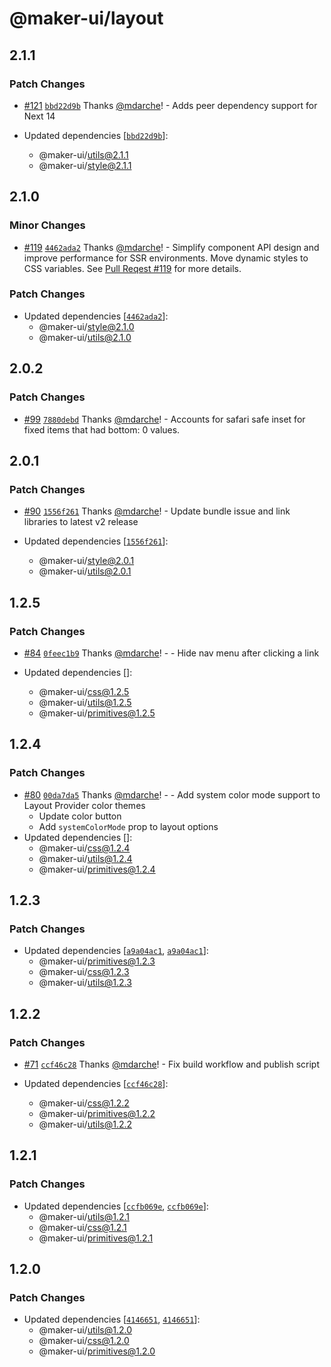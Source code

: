 # @maker-ui/layout

## 2.1.1

### Patch Changes

- [#121](https://github.com/mdarche/maker-ui/pull/121) [`bbd22d9b`](https://github.com/mdarche/maker-ui/commit/bbd22d9b548c769f546830dee868c95faeacfcfe) Thanks [@mdarche](https://github.com/mdarche)! - Adds peer dependency support for Next 14

- Updated dependencies [[`bbd22d9b`](https://github.com/mdarche/maker-ui/commit/bbd22d9b548c769f546830dee868c95faeacfcfe)]:
  - @maker-ui/utils@2.1.1
  - @maker-ui/style@2.1.1

## 2.1.0

### Minor Changes

- [#119](https://github.com/mdarche/maker-ui/pull/119) [`4462ada2`](https://github.com/mdarche/maker-ui/commit/4462ada255636e1e06197ea31ed3a3556d0c9d67) Thanks [@mdarche](https://github.com/mdarche)! - Simplify component API design and improve performance for SSR environments. Move dynamic styles to CSS variables. See [Pull Reqest #119](https://github.com/mdarche/maker-ui/pull/119) for more details.

### Patch Changes

- Updated dependencies [[`4462ada2`](https://github.com/mdarche/maker-ui/commit/4462ada255636e1e06197ea31ed3a3556d0c9d67)]:
  - @maker-ui/style@2.1.0
  - @maker-ui/utils@2.1.0

## 2.0.2

### Patch Changes

- [#99](https://github.com/mdarche/maker-ui/pull/99) [`7880debd`](https://github.com/mdarche/maker-ui/commit/7880debdec34bf350bc397cd3e14863f0da896a5) Thanks [@mdarche](https://github.com/mdarche)! - Accounts for safari safe inset for fixed items that had bottom: 0 values.

## 2.0.1

### Patch Changes

- [#90](https://github.com/mdarche/maker-ui/pull/90) [`1556f261`](https://github.com/mdarche/maker-ui/commit/1556f261c86559e9d4b64e33984b09d824c00656) Thanks [@mdarche](https://github.com/mdarche)! - Update bundle issue and link libraries to latest v2 release

- Updated dependencies [[`1556f261`](https://github.com/mdarche/maker-ui/commit/1556f261c86559e9d4b64e33984b09d824c00656)]:
  - @maker-ui/style@2.0.1
  - @maker-ui/utils@2.0.1

## 1.2.5

### Patch Changes

- [#84](https://github.com/mdarche/maker-ui/pull/84) [`0feec1b9`](https://github.com/mdarche/maker-ui/commit/0feec1b92b5a2100b0d365e18d8c68d1974a7d16) Thanks [@mdarche](https://github.com/mdarche)! - - Hide nav menu after clicking a link

- Updated dependencies []:
  - @maker-ui/css@1.2.5
  - @maker-ui/utils@1.2.5
  - @maker-ui/primitives@1.2.5

## 1.2.4

### Patch Changes

- [#80](https://github.com/mdarche/maker-ui/pull/80) [`00da7da5`](https://github.com/mdarche/maker-ui/commit/00da7da5b26bd2bcb42ddbebb81b35fe9545c3f7) Thanks [@mdarche](https://github.com/mdarche)! - - Add system color mode support to Layout Provider color themes
  - Update color button
  - Add `systemColorMode` prop to layout options
- Updated dependencies []:
  - @maker-ui/css@1.2.4
  - @maker-ui/utils@1.2.4
  - @maker-ui/primitives@1.2.4

## 1.2.3

### Patch Changes

- Updated dependencies [[`a9a04ac1`](https://github.com/mdarche/maker-ui/commit/a9a04ac119a558a98897544fa1121761fb3dd488), [`a9a04ac1`](https://github.com/mdarche/maker-ui/commit/a9a04ac119a558a98897544fa1121761fb3dd488)]:
  - @maker-ui/primitives@1.2.3
  - @maker-ui/css@1.2.3
  - @maker-ui/utils@1.2.3

## 1.2.2

### Patch Changes

- [#71](https://github.com/mdarche/maker-ui/pull/71) [`ccf46c28`](https://github.com/mdarche/maker-ui/commit/ccf46c28e765c8aee76ace7107640af9b13f65f9) Thanks [@mdarche](https://github.com/mdarche)! - Fix build workflow and publish script

- Updated dependencies [[`ccf46c28`](https://github.com/mdarche/maker-ui/commit/ccf46c28e765c8aee76ace7107640af9b13f65f9)]:
  - @maker-ui/css@1.2.2
  - @maker-ui/primitives@1.2.2
  - @maker-ui/utils@1.2.2

## 1.2.1

### Patch Changes

- Updated dependencies [[`ccfb069e`](https://github.com/mdarche/maker-ui/commit/ccfb069e0fd1fd40b61514b62dd959269886b3e3), [`ccfb069e`](https://github.com/mdarche/maker-ui/commit/ccfb069e0fd1fd40b61514b62dd959269886b3e3)]:
  - @maker-ui/utils@1.2.1
  - @maker-ui/css@1.2.1
  - @maker-ui/primitives@1.2.1

## 1.2.0

### Patch Changes

- Updated dependencies [[`4146651`](https://github.com/mdarche/maker-ui/commit/4146651ace370416da58af0e10d410b01354277d), [`4146651`](https://github.com/mdarche/maker-ui/commit/4146651ace370416da58af0e10d410b01354277d)]:
  - @maker-ui/utils@1.2.0
  - @maker-ui/css@1.2.0
  - @maker-ui/primitives@1.2.0
